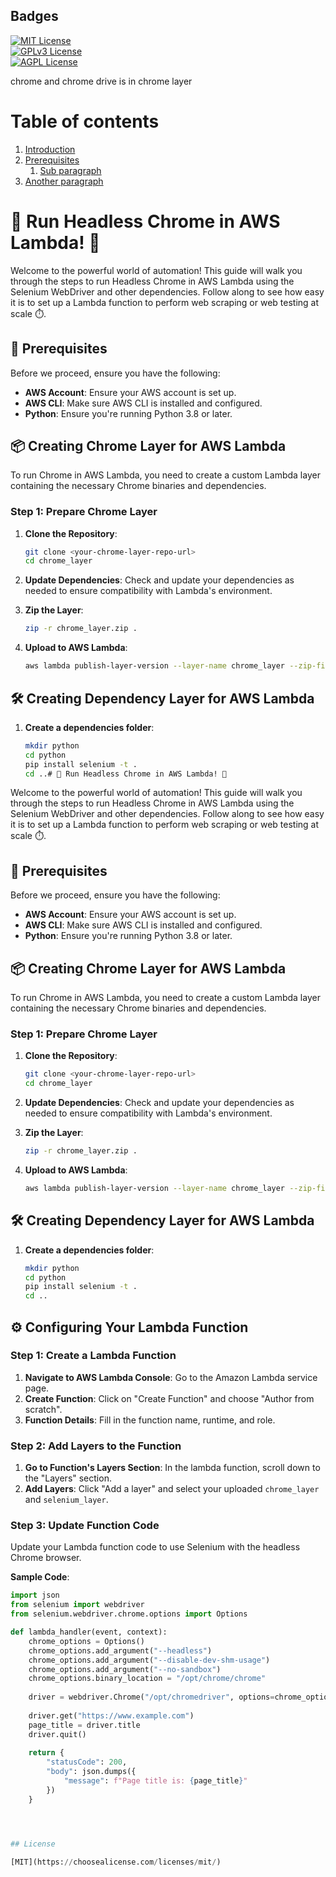 ## Badges  


[![MIT License](https://img.shields.io/badge/License-MIT-green.svg)](https://choosealicense.com/licenses/mit/)  
[![GPLv3 License](https://img.shields.io/badge/License-GPL%20v3-yellow.svg)](https://choosealicense.com/licenses/gpl-3.0/)  
[![AGPL License](https://img.shields.io/badge/license-AGPL-blue.svg)](https://choosealicense.com/licenses/gpl-3.0/)


chrome and chrome drive is in chrome layer

# Table of contents  
1. [Introduction](#introduction)  
2. [Prerequisites](#-prerequisites)
    1. [Sub paragraph](#subparagraph1)  
3. [Another paragraph](#paragraph2)  




# 🚀 Run Headless Chrome in AWS Lambda! 🚀 

Welcome to the powerful world of automation! This guide will walk you through the steps to run Headless Chrome in AWS Lambda using the Selenium WebDriver and other dependencies. Follow along to see how easy it is to set up a Lambda function to perform web scraping or web testing at scale ⏱️.

## 🎯 Prerequisites

Before we proceed, ensure you have the following:

- **AWS Account**: Ensure your AWS account is set up.
- **AWS CLI**: Make sure AWS CLI is installed and configured.
- **Python**: Ensure you're running Python 3.8 or later.
  
## 📦 Creating Chrome Layer for AWS Lambda

To run Chrome in AWS Lambda, you need to create a custom Lambda layer containing the necessary Chrome binaries and dependencies.

### Step 1: Prepare Chrome Layer

1. **Clone the Repository**: 
    ```bash
    git clone <your-chrome-layer-repo-url>
    cd chrome_layer
    ```

2. **Update Dependencies**:
    Check and update your dependencies as needed to ensure compatibility with Lambda's environment.

3. **Zip the Layer**:
    ```bash
    zip -r chrome_layer.zip .
    ```

4. **Upload to AWS Lambda**:
    ```bash
    aws lambda publish-layer-version --layer-name chrome_layer --zip-file fileb://chrome_layer.zip --compatible-runtimes python3.8
    ```

## 🛠️ Creating Dependency Layer for AWS Lambda

1. **Create a dependencies folder**:
   ```bash
   mkdir python
   cd python
   pip install selenium -t .
   cd ..# 🚀 Run Headless Chrome in AWS Lambda! 🚀

Welcome to the powerful world of automation! This guide will walk you through the steps to run Headless Chrome in AWS Lambda using the Selenium WebDriver and other dependencies. Follow along to see how easy it is to set up a Lambda function to perform web scraping or web testing at scale ⏱️.

## 🎯 Prerequisites

Before we proceed, ensure you have the following:

- **AWS Account**: Ensure your AWS account is set up.
- **AWS CLI**: Make sure AWS CLI is installed and configured.
- **Python**: Ensure you're running Python 3.8 or later.
  
## 📦 Creating Chrome Layer for AWS Lambda

To run Chrome in AWS Lambda, you need to create a custom Lambda layer containing the necessary Chrome binaries and dependencies.

### Step 1: Prepare Chrome Layer

1. **Clone the Repository**: 
    ```bash
    git clone <your-chrome-layer-repo-url>
    cd chrome_layer
    ```

2. **Update Dependencies**:
    Check and update your dependencies as needed to ensure compatibility with Lambda's environment.

3. **Zip the Layer**:
    ```bash
    zip -r chrome_layer.zip .
    ```

4. **Upload to AWS Lambda**:
    ```bash
    aws lambda publish-layer-version --layer-name chrome_layer --zip-file fileb://chrome_layer.zip --compatible-runtimes python3.8
    ```

## 🛠️ Creating Dependency Layer for AWS Lambda

1. **Create a dependencies folder**:
   ```bash
   mkdir python
   cd python
   pip install selenium -t .
   cd ..

## ⚙️ Configuring Your Lambda Function

### Step 1: Create a Lambda Function

1. **Navigate to AWS Lambda Console**: Go to the Amazon Lambda service page.
2. **Create Function**: Click on "Create Function" and choose "Author from scratch".
3. **Function Details**: Fill in the function name, runtime, and role.

### Step 2: Add Layers to the Function

1. **Go to Function's Layers Section**: In the lambda function, scroll down to the "Layers" section.
2. **Add Layers**: Click "Add a layer" and select your uploaded `chrome_layer` and `selenium_layer`.

### Step 3: Update Function Code

Update your Lambda function code to use Selenium with the headless Chrome browser.

**Sample Code**:
```python
import json
from selenium import webdriver
from selenium.webdriver.chrome.options import Options

def lambda_handler(event, context):
    chrome_options = Options()
    chrome_options.add_argument("--headless")
    chrome_options.add_argument("--disable-dev-shm-usage")
    chrome_options.add_argument("--no-sandbox")
    chrome_options.binary_location = "/opt/chrome/chrome"
    
    driver = webdriver.Chrome("/opt/chromedriver", options=chrome_options)
    
    driver.get("https://www.example.com")
    page_title = driver.title
    driver.quit()
    
    return {
        "statusCode": 200,
        "body": json.dumps({
            "message": f"Page title is: {page_title}"
        })
    }




## License  

[MIT](https://choosealicense.com/licenses/mit/)

